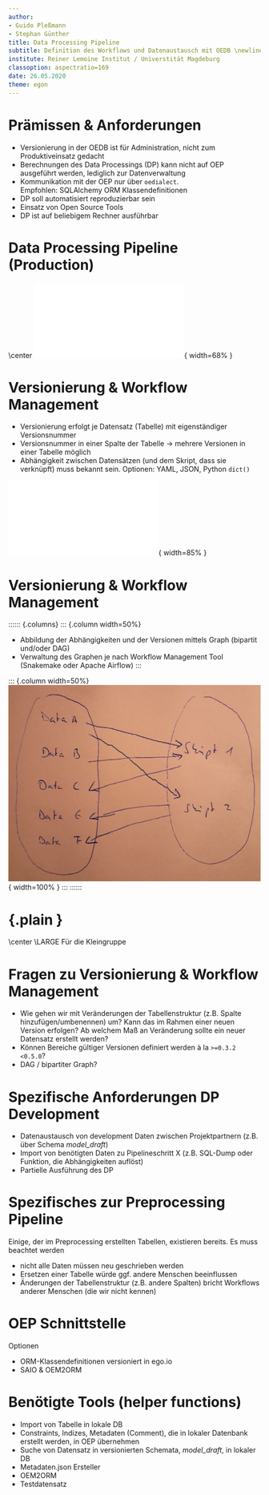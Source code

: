 ```yaml
---
author:
- Guido Pleßmann
- Stephan Günther
title: Data Processing Pipeline
subtitle: Definition des Workflows und Datenaustausch mit OEDB \newline \footnotesize 2. Projekttreffen eGo^n^
institute: Reiner Lemoine Institut / Universtität Magdeburg
classoption: aspectratio=169
date: 26.05.2020
theme: egon
---
```


# Prämissen & Anforderungen

- Versionierung in der OEDB ist für Administration, nicht zum Produktiveinsatz gedacht
- Berechnungen des Data Processings (DP) kann nicht auf OEP ausgeführt werden, lediglich zur Datenverwaltung
- Kommunikation mit der OEP nur über `oedialect`.  
  Empfohlen: SQLAlchemy ORM Klassendefinitionen
- DP soll automatisiert reproduzierbar sein
- Einsatz von Open Source Tools
- DP ist auf beliebigem Rechner ausführbar

# Data Processing Pipeline (Production)

\center
![](img/DP_Workflow.pdf){ width=68% }


# Versionierung & Workflow Management

- Versionierung erfolgt je Datensatz (Tabelle) mit eigenständiger Versionsnummer 
- Versionsnummer in einer Spalte der Tabelle -> mehrere Versionen in einer Tabelle möglich
- Abhängigkeit zwischen Datensätzen (und dem Skript, dass sie verknüpft) muss bekannt sein. Optionen: YAML, JSON, Python `dict()`

![](img/Version_management_script-centric.pdf){ width=85% }

# Versionierung & Workflow Management

:::::: {.columns}
::: {.column  width=50%} 

- Abbildung der Abhängigkeiten und der Versionen mittels Graph (bipartit und/oder DAG)
- Verwaltung des Graphen je nach Workflow Management Tool (Snakemake oder Apache Airflow)
:::

::: {.column  width=50%}
![](img/DP-Workflow_Versioning_bipartite-modeling_rescaled.png){ width=100% }
:::
::::::

# {.plain }

\center
\LARGE Für die Kleingruppe

# Fragen zu Versionierung & Workflow Management

- Wie gehen wir mit Veränderungen der Tabellenstruktur (z.B. Spalte hinzufügen/umbenennen) um? Kann das im Rahmen einer neuen Version erfolgen? Ab welchem Maß an Veränderung sollte ein neuer Datensatz erstellt werden?
- Können Bereiche gültiger Versionen definiert werden à la `>=0.3.2 <0.5.0`?
- DAG / bipartiter Graph?


# Spezifische Anforderungen DP Development

- Datenaustausch von development Daten zwischen Projektpartnern (z.B. über Schema _model_draft_)
- Import von benötigten Daten zu Pipelineschritt X (z.B. SQL-Dump oder Funktion, die Abhängigkeiten auflöst)
- Partielle Ausführung des DP

# Spezifisches zur Preprocessing Pipeline

Einige, der im Preprocessing erstellten Tabellen, existieren bereits. Es muss beachtet werden

- nicht alle Daten müssen neu geschrieben werden
- Ersetzen einer Tabelle würde ggf. andere Menschen beeinflussen
- Änderungen der Tabellenstruktur (z.B. andere Spalten) bricht Workflows anderer Menschen (die wir nicht kennen)

# OEP Schnittstelle

Optionen

- ORM-Klassendefinitionen versioniert in ego.io
- SAIO & OEM2ORM

# Benötigte Tools (helper functions)

- Import von Tabelle in lokale DB
- Constraints, Indizes, Metadaten (Comment), die in lokaler Datenbank erstellt werden, in OEP übernehmen
- Suche von Datensatz in versionierten Schemata, _model_draft_, in lokaler DB
- Metadaten.json Ersteller
- OEM2ORM
- Testdatensatz
